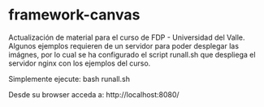 # framework-canvas

Actualización de material para el curso de FDP - Universidad del Valle. Algunos ejemplos requieren de un servidor para poder desplegar las imágnes, por lo cual se ha configurado el script runall.sh que despliega el servidor nginx con los ejemplos del curso.

Simplemente ejecute:
bash runall.sh

Desde su browser acceda a:
http://localhost:8080/
